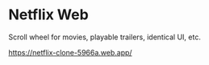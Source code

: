 # Netflix Web

Scroll wheel for movies, playable trailers, identical UI, etc.

https://netflix-clone-5966a.web.app/
